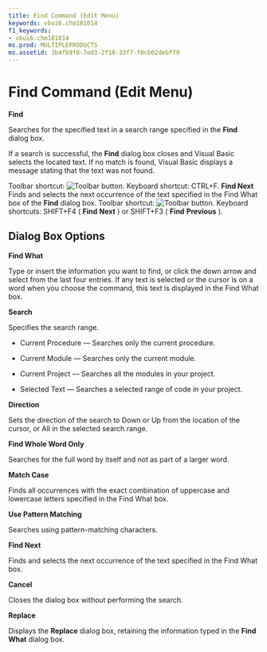 ```yaml
---
title: Find Command (Edit Menu)
keywords: vbui6.chm181014
f1_keywords:
- vbui6.chm181014
ms.prod: MULTIPLEPRODUCTS
ms.assetid: 3b4fb9f8-7ed3-2f18-33f7-f0cb02debf79
---
```



# Find Command (Edit Menu)

 **Find**

Searches for the specified text in a search range specified in the  **Find** dialog box.

If a search is successful, the  **Find** dialog box closes and Visual Basic selects the located text. If no match is found, Visual Basic displays a message stating that the text was not found.

Toolbar shortcut: 
![Toolbar button](images/tbr_find_ZA01201703.gif). Keyboard shortcut: CTRL+F.
 **Find Next**
Finds and selects the next occurrence of the text specified in the Find What box of the  **Find** dialog box.
Toolbar shortcut: 
![Toolbar button](images/tbr_next_ZA01201716.gif). Keyboard shortcuts: SHIFT+F4 ( **Find** **Next** ) or SHIFT+F3 ( **Find** **Previous** ).

## Dialog Box Options

 **Find What**

Type or insert the information you want to find, or click the down arrow and select from the last four entries. If any text is selected or the cursor is on a word when you choose the command, this text is displayed in the Find What box.

 **Search**

Specifies the search range.




- Current Procedure — Searches only the current procedure.
    
- Current Module — Searches only the current module.
    
- Current Project — Searches all the modules in your project.
    
- Selected Text — Searches a selected range of code in your project.
    


 **Direction**

Sets the direction of the search to Down or Up from the location of the cursor, or All in the selected search range.

 **Find Whole Word Only**

Searches for the full word by itself and not as part of a larger word.

 **Match Case**

Finds all occurrences with the exact combination of uppercase and lowercase letters specified in the Find What box.

 **Use Pattern Matching**

Searches using pattern-matching characters.

 **Find Next**

Finds and selects the next occurrence of the text specified in the Find What box.

 **Cancel**

Closes the dialog box without performing the search.

 **Replace**

Displays the  **Replace** dialog box, retaining the information typed in the **Find** **What** dialog box.


